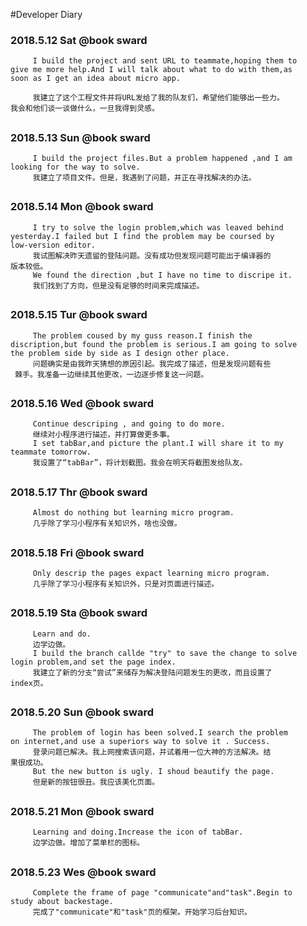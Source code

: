 #Developer Diary
### 2018.5.12   Sat  @book sward
```
     I build the project and sent URL to teammate,hoping them to 
give me more help.And I will talk about what to do with them,as 
soon as I get an idea about micro app.

     我建立了这个工程文件并将URL发给了我的队友们，希望他们能够出一些力。
我会和他们谈一谈做什么，一旦我得到灵感。
```
##
### 2018.5.13   Sun  @book sward
```
     I build the project files.But a problem happened ,and I am 
looking for the way to solve.
     我建立了项目文件。但是，我遇到了问题，并正在寻找解决的办法。
```
##
### 2018.5.14   Mon  @book sward
```
     I try to solve the login problem,which was leaved behind 
yesterday.I failed but I find the problem may be coursed by 
low-version editor. 
     我试图解决昨天遗留的登陆问题。没有成功但发现问题可能出于编译器的
版本较低。
     We found the direction ,but I have no time to discripe it.
     我们找到了方向，但是没有足够的时间来完成描述。
```
##
### 2018.5.15   Tur  @book sward
```
     The problem coused by my guss reason.I finish the 
discription,but found the problem is serious.I am going to solve
the problem side by side as I design other place.
     问题确实是由我昨天猜想的原因引起。我完成了描述，但是发现问题有些
 棘手。我准备一边继续其他更改，一边逐步修复这一问题。
```
##
### 2018.5.16   Wed  @book sward
```
     Continue descriping , and going to do more.
     继续对小程序进行描述，并打算做更多事。
     I set tabBar,and picture the plant.I will share it to my 
teammate tomorrow.
     我设置了“tabBar”，将计划截图。我会在明天将截图发给队友。
```
##
### 2018.5.17   Thr  @book sward
```
     Almost do nothing but learning micro program.
     几乎除了学习小程序有关知识外，啥也没做。
```
##
### 2018.5.18   Fri  @book sward
```
     Only descrip the pages expact learning micro program.
     几乎除了学习小程序有关知识外，只是对页面进行描述。
```
##
### 2018.5.19   Sta  @book sward
```
     Learn and do.
     边学边做。
     I build the branch callde "try" to save the change to solve
login problem,and set the page index.
     我建立了新的分支“尝试”来储存为解决登陆问题发生的更改，而且设置了
index页。
```
##
### 2018.5.20   Sun  @book sward
```
     The problem of login has been solved.I search the problem 
on internet,and use a superiors way to solve it . Success.
     登录问题已解决。我上网搜索该问题，并试着用一位大神的方法解决。结
果很成功。
     But the new button is ugly. I shoud beautify the page.
     但是新的按钮很丑。我应该美化页面。
```
##
### 2018.5.21   Mon  @book sward
```
     Learning and doing.Increase the icon of tabBar.
     边学边做。增加了菜单栏的图标。
```
##
### 2018.5.23   Wes  @book sward
```
     Complete the frame of page "communicate"and"task".Begin to 
study about backestage.
     完成了"communicate"和"task"页的框架。开始学习后台知识。
```